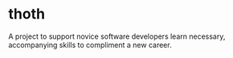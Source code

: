 # thoth

A project to support novice software developers learn necessary, accompanying skills to compliment a new career.
